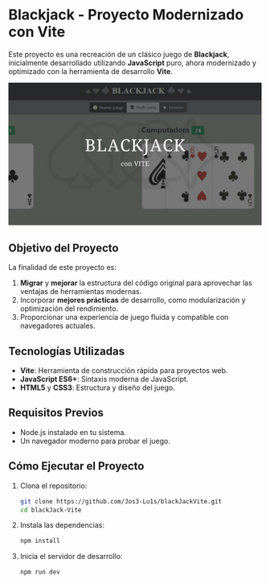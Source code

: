 # Blackjack - Proyecto Modernizado con Vite

Este proyecto es una recreación de un clásico juego de **Blackjack**, inicialmente desarrollado utilizando **JavaScript** puro, ahora modernizado y optimizado con la herramienta de desarrollo **Vite**.

![Imagen del proyecto](public\assets\blackjack.jpg)

## Objetivo del Proyecto  
La finalidad de este proyecto es:  
1. **Migrar** y **mejorar** la estructura del código original para aprovechar las ventajas de herramientas modernas.  
2. Incorporar **mejores prácticas** de desarrollo, como modularización y optimización del rendimiento.  
3. Proporcionar una experiencia de juego fluida y compatible con navegadores actuales.

## Tecnologías Utilizadas  
- **Vite**: Herramienta de construcción rápida para proyectos web.  
- **JavaScript ES6+**: Sintaxis moderna de JavaScript.  
- **HTML5** y **CSS3**: Estructura y diseño del juego.

## Requisitos Previos  
- Node.js instalado en tu sistema.  
- Un navegador moderno para probar el juego.

## Cómo Ejecutar el Proyecto  
1. Clona el repositorio:  
   ```bash
   git clone https://github.com/Jos3-Lu1s/blackJackVite.git
   cd blackJack-Vite
2. Instala las dependencias:  
   ```bash
   npm install
3. Inicia el servidor de desarrollo:  
   ```bash
   npm run dev
